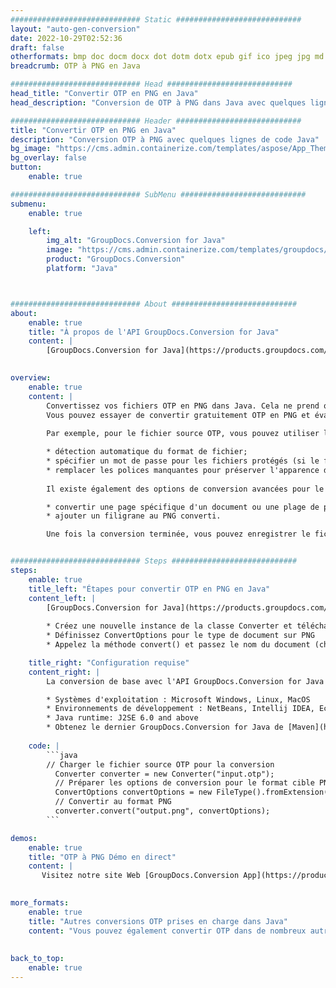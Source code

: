 ```yaml
---
############################# Static ############################
layout: "auto-gen-conversion"
date: 2022-10-29T02:52:36
draft: false
otherformats: bmp doc docm docx dot dotm dotx epub gif ico jpeg jpg md odt ott pdf png psd rtf tex tif tiff txt xps
breadcrumb: OTP à PNG en Java

############################# Head ############################
head_title: "Convertir OTP en PNG en Java"
head_description: "Conversion de OTP à PNG dans Java avec quelques lignes de code. Convertissez plus de 160 formats de fichiers à l'aide de l'API de conversion de documents GroupDocs pour Java"

############################# Header ############################
title: "Convertir OTP en PNG en Java"
description: "Conversion OTP à PNG avec quelques lignes de code Java"
bg_image: "https://cms.admin.containerize.com/templates/aspose/App_Themes/V3/images/bg/header1.png"
bg_overlay: false
button:
    enable: true

############################# SubMenu ############################
submenu:
    enable: true

    left:
        img_alt: "GroupDocs.Conversion for Java"
        image: "https://cms.admin.containerize.com/templates/groupdocs/images/product-logos/90x90-noborder/groupdocs-conversion-java.png"
        product: "GroupDocs.Conversion"
        platform: "Java"



############################# About ############################
about:
    enable: true
    title: "À propos de l'API GroupDocs.Conversion for Java"
    content: |
        [GroupDocs.Conversion for Java](https://products.groupdocs.com/conversion/java/) est une API de conversion de format de fichier avancée pour la conversion entre les formats d'image et de document populaires tels que Microsoft Office, OpenDocument, PDF, HTML, e-mail, CAO. et bien plus encore avec seulement quelques lignes de code. L'API native détecte automatiquement les formats des documents originaux et propose de nombreuses options de personnalisation des documents convertis. Outre la fonction d'extraction d'informations d'un document, il prend également en charge la mise en cache des résultats de conversion sur le disque local par défaut. Cependant, tout type de stockage de cache peut être pris en charge en implémentant les interfaces appropriées - Amazon S3, Dropbox, Google Drive, Windows Azure, Reddis ou tout autre.
    

overview:
    enable: true
    content: |
        Convertissez vos fichiers OTP en PNG dans Java. Cela ne prend que quelques lignes de code Java sur n'importe quelle plate-forme de votre choix, telle que Windows, Linux, macOS.
        Vous pouvez essayer de convertir gratuitement OTP en PNG et évaluer la qualité des résultats de conversion. En plus des scripts de conversion de fichiers simples, vous pouvez essayer des options plus sophistiquées pour charger le fichier source OTP et stocker la sortie PNG. 
        
        Par exemple, pour le fichier source OTP, vous pouvez utiliser les options de chargement suivantes :

        * détection automatique du format de fichier;
        * spécifier un mot de passe pour les fichiers protégés (si le format de fichier le prend en charge);
        * remplacer les polices manquantes pour préserver l'apparence du document.
        
        Il existe également des options de conversion avancées pour le fichier PNG :

        * convertir une page spécifique d'un document ou une plage de pages;
        * ajouter un filigrane au PNG converti.

        Une fois la conversion terminée, vous pouvez enregistrer le fichier PNG dans votre chemin de fichier local ou dans un stockage tiers tel que FTP, Amazon S3, Google Drive, Dropbox, etc. Veuillez noter - pour convertir OTP à PNG, vous n'avez pas besoin d'installer de logiciel supplémentaire, tel que MS Office, Open Office, Adobe Acrobat Reader, etc.


############################# Steps ############################
steps:
    enable: true
    title_left: "Étapes pour convertir OTP en PNG en Java"
    content_left: |
        [GroupDocs.Conversion for Java](https://products.groupdocs.com/conversion/java/) permet aux développeurs de convertir facilement le fichier OTP en PNG avec quelques lignes de code.
        
        * Créez une nouvelle instance de la classe Converter et téléchargez le fichier OTP avec le chemin complet
        * Définissez ConvertOptions pour le type de document sur PNG
        * Appelez la méthode convert() et passez le nom du document (chemin complet) et le format (PNG) en tant que paramètre

    title_right: "Configuration requise"
    content_right: |
        La conversion de base avec l'API GroupDocs.Conversion for Java peut être effectuée avec seulement quelques lignes de code. Nos API sont prises en charge sur toutes les principales plates-formes et systèmes d'exploitation. Avant d'exécuter le code ci-dessous, assurez-vous que les prérequis suivants sont installés sur votre système.

        * Systèmes d'exploitation : Microsoft Windows, Linux, MacOS
        * Environnements de développement : NetBeans, Intellij IDEA, Eclipse, etc.
        * Java runtime: J2SE 6.0 and above
        * Obtenez le dernier GroupDocs.Conversion for Java de [Maven](https://repository.groupdocs.com/webapp/#/artifacts/browse/tree/General/repo/com/groupdocs/groupdocs-conversion)
         
    code: |
        ```java    
        // Charger le fichier source OTP pour la conversion
          Converter converter = new Converter("input.otp");
          // Préparer les options de conversion pour le format cible PNG
          ConvertOptions convertOptions = new FileType().fromExtension("png").getConvertOptions();
          // Convertir au format PNG
          converter.convert("output.png", convertOptions);
        ```

demos:
    enable: true
    title: "OTP à PNG Démo en direct"
    content: |
       Visitez notre site Web [GroupDocs.Conversion App](https://products.groupdocs.app/conversion/family) et essayez la conversion OTP à PNG maintenant. La démo gratuite présente les avantages suivants
          

more_formats:
    enable: true
    title: "Autres conversions OTP prises en charge dans Java"
    content: "Vous pouvez également convertir OTP dans de nombreux autres formats de fichiers. Veuillez consulter la liste ci-dessous."
       
       
back_to_top:
    enable: true
---
```

